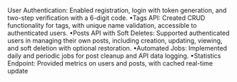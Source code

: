User Authentication: Enabled registration, login with token generation, and two-step
verification with a 6-digit code.
•Tags API: Created CRUD functionality for tags, with unique name validation, accessible to
authenticated users.
•Posts API with Soft Deletes: Supported authenticated users in managing their own posts,
including creation, updating, viewing, and soft deletion with optional restoration.
•Automated Jobs: Implemented daily and periodic jobs for post cleanup and API data logging.
•Statistics Endpoint: Provided metrics on users and posts, with cached real-time update
